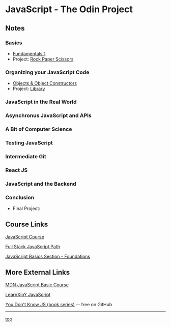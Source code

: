 # JavaScript - The Odin Project

## Notes
### Basics
- [Fundamentals 1](./basics-fundamentals1.md)
- Project: [Rock Paper Scissors](./projects/rock_paper_scissors/)

### Organizing your JavaScript Code
- [Objects & Object Constructors](./organizing-objects_and_object_constructors.md)
- Project: [Library](./projects/library/)

### JavaScript in the Real World

### Asynchronus JavaScript and APIs

### A Bit of Computer Science

### Testing JavaScript 

### Intermediate Git 

### React JS 

### JavaScript and the Backend 

### Conclusion
- Final Project:

## Course Links
[JavaScript Course](https://www.theodinproject.com/paths/full-stack-javascript/courses/javascript)

[Full Stack JavaScript Path](https://www.theodinproject.com/paths/full-stack-javascript?)

[JavaScript Basics Section - Foundations](https://www.theodinproject.com/paths/foundations/courses/foundations#javascript-basics)

## More External Links
[MDN JavaScript Basic Course](https://developer.mozilla.org/en-US/docs/Learn/Getting_started_with_the_web/JavaScript_basics)

[LearnXinY JavaScript](https://learnxinyminutes.com/docs/javascript/)

[You Don't Know JS (book series)](https://github.com/getify/You-Dont-Know-JS/tree/1st-ed#titles)
-- free on GitHub

---
[top](#)
